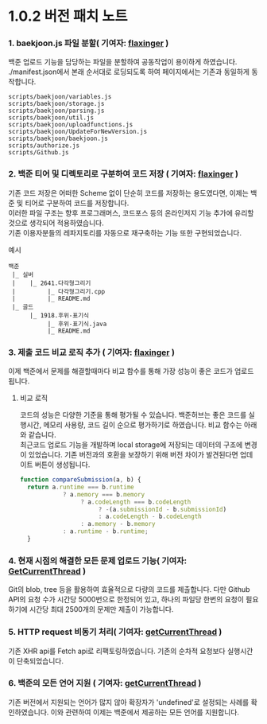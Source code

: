 # 1.0.2 버전 패치 노트

### 1. baekjoon.js 파일 분할( 기여자: [flaxinger](https://github.com/flaxinger) )

백준 업로드 기능을 담당하는 파일을 분할하여 공동작업이 용이하게 하였습니다.</br>
./manifest.json에서 본래 순서대로 로딩되도록 하여 페이지에서는 기존과 동일하게 동작합니다.
````
scripts/baekjoon/variables.js
scripts/baekjoon/storage.js
scripts/baekjoon/parsing.js
scripts/baekjoon/util.js
scripts/baekjoon/uploadfunctions.js
scripts/baekjoon/UpdateForNewVersion.js
scripts/baekjoon/baekjoon.js
scripts/authorize.js
scripts/Github.js
````

### 2. 백준 티어 및 디렉토리로 구분하여 코드 저장 ( 기여자: [flaxinger](https://github.com/flaxinger) )

기존 코드 저장은 어떠한 Scheme 없이 단순히 코드를 저장하는 용도였다면, 이제는 백준 및 티어로 구분하여 코드를 저장합니다.</br>
이러한 파일 구조는 향후 프로그래머스, 코드포스 등의 온라인저지 기능 추가에 유리할 것으로 생각되어 적용하였습니다.</br>
기존 이용자분들의 레파지토리를 자동으로 재구축하는 기능 또한 구현되었습니다.

예시
```
백준
 |_ 실버
 |    |_ 2641.다각형그리기
 |         |_ 다각형그리기.cpp
 |         |_ README.md
 |_ 골드
      |_ 1918.후위-표기식
           |_ 후위-표기식.java
           |_ README.md   
```

### 3. 제출 코드 비교 로직 추가 ( 기여자: [flaxinger](https://github.com/flaxinger) )

이제 백준에서 문제를 해결할때마다 비교 함수를 통해 가장 성능이 좋은 코드가 업로드됩니다.

<ol>
 <li>
  비교 로직</br>
  <p>
   코드의 성능은 다양한 기준을 통해 평가될 수 있습니다. 백준허브는 좋은 코드를 실행시간, 메모리 사용량, 코드 길이 순으로 평가하기로 하였습니다. 비교 함수는 아래와 같습니다.</br>
   최근코드 업로드 기능을 개발하며 local storage에 저장되는 데이터의 구조에 변경이 있었습니다. 기존 버전과의 호환을 보장하기 위해 버전 차이가 발견된다면 업데이트 버튼이 생성됩니다. 
   
   ```javascript
   function compareSubmission(a, b) {
     return a.runtime === b.runtime
               ? a.memory === b.memory
                    ? a.codeLength === b.codeLength
                         ? -(a.submissionId - b.submissionId)
                         : a.codeLength - b.codeLength
                    : a.memory - b.memory
               : a.runtime - b.runtime;
     }

   ```

  </p>
 </li>
</ol>


### 4. 현재 시점의 해결한 모든 문제 업로드 기능( 기여자: [GetCurrentThread](https://github.com/getCurrentThread) )
Git의 blob, tree 등을 활용하여 효율적으로 다량의 코드를 제출합니다. 다만 Github API의 요청 수가 시간당 5000번으로 한정되어 있고, 하나의 파일당 한번의 요청이 필요하기에 시간당 최대 2500개의 문제만 제출이 가능합니다. 


### 5. HTTP request 비동기 처리( 기여자: [getCurrentThread](https://github.com/getCurrentThread) )

기존 XHR api를 Fetch api로 리팩토링하였습니다. 기존의 순차적 요청보다 실행시간이 단축되었습니다.

### 6. 백준의 모든 언어 지원 ( 기여자: [getCurrentThread](https://github.com/getCurrentThread) )
기존 버전에서 지원되는 언어가 많지 않아 확장자가 'undefined'로 설정되는 사례를 확인하였습니다. 이와 관련하여 이제는 백준에서 제공하는 모든 언어를 지원합니다.


